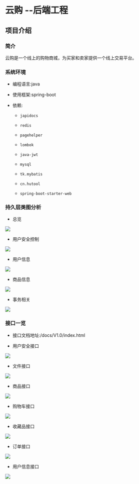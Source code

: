# 云购	--后端工程



## 项目介绍



### 简介

云购是一个线上的购物商城，为买家和卖家提供一个线上交易平台。



### 系统环境

- 编程语言:java

- 使用框架:spring-boot

- 依赖:

  - ```
    japidocs
    ```

  - ```
    redis
    ```

  - ```
    pagehelper
    ```

  - ```
    lombok
    ```

  - ```
    java-jwt
    ```

  - ```
    mysql
    ```

  - ```
    tk.mybatis
    ```

  - ```
    cn.hutool
    ```

  - ```
    spring-boot-starter-web
    ```



### 持久层类图分析

- 总览

![](/img-folder/image-20220309194919381.png)



- 用户安全控制

![](/img-folder/image-20220309195010507.png)





- 用户信息

![](/img-folder/image-20220309195109706.png)





- 商品信息

![](/img-folder/image-20220309195211463.png)





- 事务相关

![](/img-folder/image-20220309195315403.png)







### 接口一览

- 接口文档地址:/docs/V1.0/index.html

- 用户安全接口

![](/img-folder/image-20220309195525329.png)

- 文件接口

![](/img-folder/image-20220309195714120.png)

- 商品接口

![](/img-folder/image-20220309195829485.png)

- 购物车接口

![](/img-folder/image-20220309195842359.png)

- 收藏品接口

![](/img-folder/image-20220309195853740.png)

- 订单接口

![](/img-folder/image-20220309195905654.png)

- 用户信息接口

![](/img-folder/image-20220309195926704.png)

